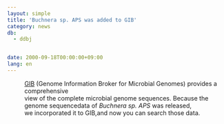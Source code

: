 ```yaml
---
layout: simple
title: 'Buchnera sp. APS was added to GIB'
category: news
db:
  - ddbj


date: 2000-09-18T00:00:00+09:00
lang: en
---
```


<html>
<dd><a href="/services/past-services-e.html#gib">GIB</a> (Genome Information Broker for Microbial Genomes) provides a comprehensive<br>view of the complete microbial genome sequences. Because the genome sequencedata of <i>Buchnera sp. APS</i> was released,<br>we incorporated it to GIB,and now you can search those data.</dd>
</html>
